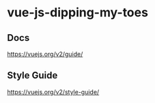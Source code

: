 # vue-js-dipping-my-toes

## Docs
https://vuejs.org/v2/guide/  

## Style Guide 
https://vuejs.org/v2/style-guide/
